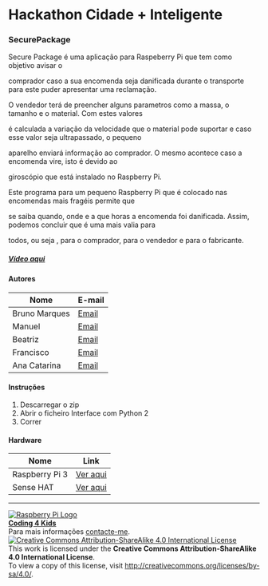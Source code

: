 # Hackathon Cidade + Inteligente  

### SecurePackage
Secure Package é uma aplicação para Raspeberry Pi que tem como objetivo avisar o 

comprador caso a sua encomenda seja danificada durante o transporte para este puder apresentar uma reclamação.  
 
O vendedor terá de preencher alguns parametros como a massa, o tamanho e o material. Com estes valores

é calculada a variação da velocidade que o material pode suportar e caso esse valor seja ultrapassado, o pequeno

aparelho enviará informação ao comprador. O mesmo acontece caso a encomenda vire, isto é devido ao 

giroscópio que está instalado no Raspberry Pi.

Este programa para um pequeno Raspberry Pi que é colocado nas encomendas mais fragéis permite que

se saiba quando, onde e a que horas a encomenda foi danificada. Assim, podemos concluir que é uma mais valia para 

todos, ou seja , para o comprador, para o vendedor e para o fabricante.
  
##### [Vídeo aqui](Demo/video.mp4?raw=true)  
  
#### Autores  

|Nome  |E-mail  |  
|---|---|    
|Bruno Marques |[Email](mailto:brunof.samarques@gmail.com)  |  
|Manuel |[Email](mailto:manueldeoliveiramateus@gmail.com)  |  
|Beatriz |[Email](mailto:tiz.cr@hotmail.com)  |  
|Francisco |[Email](mailto:xikaosilva5@gmail.com)  |
|Ana Catarina  |[Email](mailto:catirebelo@gmail.com)  |
  

#### Instruções

1. Descarregar o zip
2. Abrir o ficheiro Interface com Python 2
3. Correr

#### Hardware  

|Nome  |Link  |  
|---|---|    
|Raspberry Pi 3  |[Ver aqui](http://www.raspberrypi.org)  |
|Sense HAT |[Ver aqui](https://www.raspberrypi.org/products/sense-hat/)  |
  


***  
[![Raspberry Pi Logo](https://upload.wikimedia.org/wikipedia/en/thumb/c/cb/Raspberry_Pi_Logo.svg/50px-Raspberry_Pi_Logo.svg.png)](http://raspberrypi.org)   
[**Coding 4 Kids**](http://coding4kids.github.io/coding4kids/)  
Para mais informações [contacte-me](mailto:nunofilipesantos@gmail.com).  
[![Creative Commons Attribution-ShareAlike 4.0 International License](https://licensebuttons.net/l/by-sa/4.0/88x31.png)](http://creativecommons.org/licenses/by-sa/4.0/)  
This work is licensed under the **Creative Commons Attribution-ShareAlike 4.0 International License**.  
To view a copy of this license, visit http://creativecommons.org/licenses/by-sa/4.0/.  
